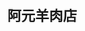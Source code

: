 ---
title: "阿元羊肉店"
description: "阿元羊肉店"
layout: shop
keywords:
  - 美食競賽
  - 台灣美食
  - 美食精選
datePublished: "2025-06-30"
dateModified: "2025-07-07"
city: "台南市"
district: "永康區"
address: "台南市永康區中華路659-3號"
phone: "062334083"
geo: "23.01552562122151, 120.22923816999837"
google_map: "https://maps.app.goo.gl/ZVBtyXhoC6z1xsw66"
footinder: "https://footinder.com.tw/%E5%8F%B0%E5%8D%97%E5%B8%82%E6%B0%B8%E5%BA%B7%E5%8D%80/362183/"
official: "https://www.facebook.com/profile.php?id=100063862546268"
award:
  - name: "500盤"
    year: "2024"
    entries:
      - dishes:
          - "阿元羊肉火鍋"

---